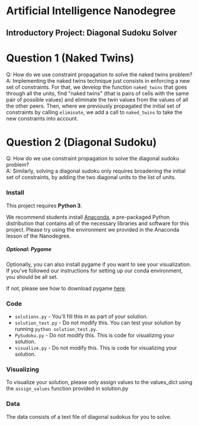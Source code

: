 # Artificial Intelligence Nanodegree
## Introductory Project: Diagonal Sudoku Solver

# Question 1 (Naked Twins)
Q: How do we use constraint propagation to solve the naked twins problem?  
A: Implementing the naked twins technique just consists in enforcing a new set of constraints. 
For that, we develop the function `naked_twins` that goes through all the units, find "naked twins" (that is pairs of cells with the same pair of possible values) and eliminate the twin values from the values of all the other peers.
Then, where we previously propagated the initial set of constraints by calling `eliminate`, we add a call to `naked_twins` to take the new constraints into account.

# Question 2 (Diagonal Sudoku)
Q: How do we use constraint propagation to solve the diagonal sudoku problem?  
A: Similarly, solving a diagonal sudoku only requires broadening the initial set of constraints, by adding the two diagonal units to the list of units.

### Install

This project requires **Python 3**.

We recommend students install [Anaconda](https://www.continuum.io/downloads), a pre-packaged Python distribution that contains all of the necessary libraries and software for this project. 
Please try using the environment we provided in the Anaconda lesson of the Nanodegree.

##### Optional: Pygame

Optionally, you can also install pygame if you want to see your visualization. If you've followed our instructions for setting up our conda environment, you should be all set.

If not, please see how to download pygame [here](http://www.pygame.org/download.shtml).

### Code

* `solutions.py` - You'll fill this in as part of your solution.
* `solution_test.py` - Do not modify this. You can test your solution by running `python solution_test.py`.
* `PySudoku.py` - Do not modify this. This is code for visualizing your solution.
* `visualize.py` - Do not modify this. This is code for visualizing your solution.

### Visualizing

To visualize your solution, please only assign values to the values_dict using the ```assign_values``` function provided in solution.py

### Data

The data consists of a text file of diagonal sudokus for you to solve.